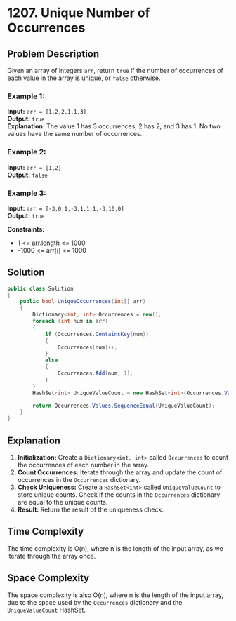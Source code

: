 # 1207. Unique Number of Occurrences

## Problem Description

Given an array of integers `arr`, return `true` if the number of occurrences of each value in the array is unique, or `false` otherwise.

### Example 1:

**Input:** `arr = [1,2,2,1,1,3]`  
**Output:** `true`  
**Explanation:** The value 1 has 3 occurrences, 2 has 2, and 3 has 1. No two values have the same number of occurrences.

### Example 2:

**Input:** `arr = [1,2]`  
**Output:** `false`

### Example 3:

**Input:** `arr = [-3,0,1,-3,1,1,1,-3,10,0]`  
**Output:** `true`

**Constraints:**
- 1 <= arr.length <= 1000
- -1000 <= arr[i] <= 1000

## Solution

```csharp
public class Solution
{
    public bool UniqueOccurrences(int[] arr)
    {
        Dictionary<int, int> Occurrences = new();
        foreach (int num in arr)
        {
            if (Occurrences.ContainsKey(num))
            {
                Occurrences[num]++;
            }
            else
            {
                Occurrences.Add(num, 1);
            }
        }
        HashSet<int> UniqueValueCount = new HashSet<int>(Occurrences.Values);

        return Occurrences.Values.SequenceEqual(UniqueValueCount);
    }
}
```

## Explanation

1. **Initialization:** Create a `Dictionary<int, int>` called `Occurrences` to count the occurrences of each number in the array.
2. **Count Occurrences:** Iterate through the array and update the count of occurrences in the `Occurrences` dictionary.
3. **Check Uniqueness:** Create a `HashSet<int>` called `UniqueValueCount` to store unique counts. Check if the counts in the `Occurrences` dictionary are equal to the unique counts.
4. **Result:** Return the result of the uniqueness check.

## Time Complexity

The time complexity is O(n), where n is the length of the input array, as we iterate through the array once.

## Space Complexity

The space complexity is also O(n), where n is the length of the input array, due to the space used by the `Occurrences` dictionary and the `UniqueValueCount` HashSet.
